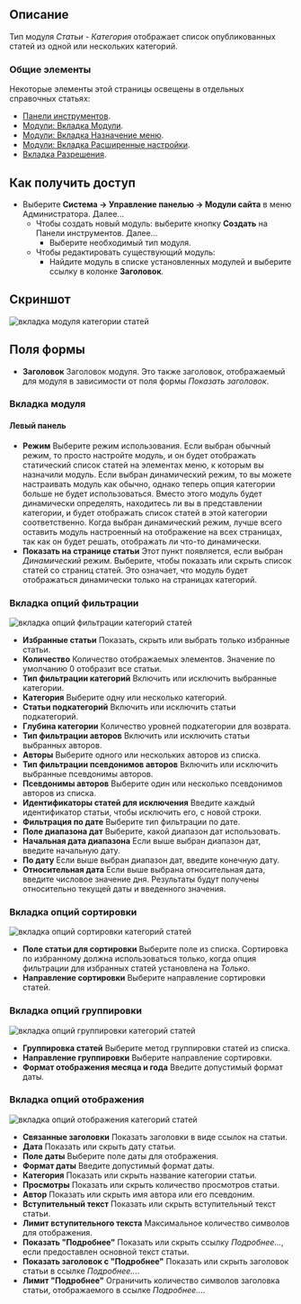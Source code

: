 <!-- Filename: Help4.x:Site_Modules:_Articles_-_Category / Display title: Модули: Статьи - Категория  -->

## Описание

Тип модуля *Статьи - Категория* отображает список опубликованных статей из одной или нескольких категорий.

### Общие элементы

Некоторые элементы этой страницы освещены в отдельных справочных статьях:

* [Панели инструментов](jdocmanual?article=help/common-elements/toolbars).
* [Модули: Вкладка Модули](jdocmanual?article=help/modules/modules-module-tab).
* [Модули: Вкладка Назначение меню](jdocmanual?article=help/modules/modules-menu-assignment-tab).
* [Модули: Вкладка Расширенные настройки](jdocmanual?article=help/modules/modules-advanced-tab).
* [Вкладка Разрешения](jdocmanual?article=help/common-elements/edit-permissions).

<!-- ToDo: Руководство по использованию этого модуля -->

## Как получить доступ

- Выберите **Система → Управление панелью → Модули сайта** в
  меню Администратора. Далее...
  - Чтобы создать новый модуль: выберите кнопку **Создать**
    на Панели инструментов. Далее...
    - Выберите необходимый тип модуля.
  - Чтобы редактировать существующий модуль:
    - Найдите модуль в списке установленных модулей и выберите
      ссылку в колонке **Заголовок**.

## Скриншот

![вкладка модуля категории статей](../../../ru/images/modules-site/modules-articles-category-module-tab.png)

## Поля формы

- **Заголовок** Заголовок модуля. Это также заголовок, отображаемый
  для модуля в зависимости от поля формы *Показать заголовок*.

### Вкладка модуля

#### Левый панель

- **Режим** Выберите режим использования. Если выбран обычный режим, то просто
  настройте модуль, и он будет отображать статический список статей на 
  элементах меню, к которым вы назначили модуль. Если выбран динамический режим, то
  вы можете настраивать модуль как обычно, однако теперь опция категории 
  больше не будет использоваться. Вместо этого модуль будет динамически определять, 
  находитесь ли вы в представлении категории, и будет отображать список статей в этой
  категории соответственно. Когда выбран динамический режим, лучше всего
  оставить модуль настроенный на отображение на всех страницах, так как он будет решать,
  отображать ли что-то динамически.
- **Показать на странице статьи** Этот пункт появляется, если выбран *Динамический* режим. 
  Выберите, чтобы показать или скрыть список статей со страниц статей. Это означает, что 
  модуль будет отображаться динамически только на страницах категорий.

### Вкладка опций фильтрации

![вкладка опций фильтрации категорий статей](../../../ru/images/modules-site/modules-articles-category-filtering-options-tab.png)

- **Избранные статьи** Показать, скрыть или выбрать только избранные статьи.
- **Количество** Количество отображаемых элементов. Значение по умолчанию 0
  отобразит все статьи.
- **Тип фильтрации категорий** Включить или исключить выбранные категории.
- **Категория** Выберите одну или несколько категорий.
- **Статьи подкатегорий** Включить или исключить статьи подкатегорий.
- **Глубина категории** Количество уровней подкатегории для возврата.
- **Тип фильтрации авторов** Включить или исключить статьи выбранных авторов.
- **Авторы** Выберите одного или нескольких авторов из списка.
- **Тип фильтрации псевдонимов авторов** Включить или исключить выбранные псевдонимы авторов.
- **Псевдонимы авторов** Выберите один или несколько псевдонимов авторов из списка.
- **Идентификаторы статей для исключения** Введите каждый идентификатор статьи, чтобы исключить его, с новой строки.
- **Фильтрация по дате** Выберите тип фильтрации по дате.
- **Поле диапазона дат** Выберите, какой диапазон дат использовать.
- **Начальная дата диапазона** Если выше выбран диапазон дат, введите начальную дату.
- **По дату** Если выше выбран диапазон дат, введите конечную дату.
- **Относительная дата** Если выше выбрана относительная дата, введите числовое значение дня. 
  Результаты будут получены относительно текущей даты и введенного значения.

### Вкладка опций сортировки

![вкладка опций сортировки категорий статей](../../../ru/images/modules-site/modules-articles-category-ordering-options-tab.png)

- **Поле статьи для сортировки** Выберите поле из списка. Сортировка по
  избранному должна использоваться только, когда опция фильтрации для
  избранных статей установлена на *Только*.
- **Направление сортировки** Выберите направление сортировки статей.

### Вкладка опций группировки

![вкладка опций группировки категорий статей](../../../ru/images/modules-site/modules-articles-category-grouping-options-tab.png)

- **Группировка статей** Выберите метод группировки статей из списка.
- **Направление группировки** Выберите направление сортировки.
- **Формат отображения месяца и года** Введите допустимый формат даты.

### Вкладка опций отображения

![вкладка опций отображения категорий статей](../../../ru/images/modules-site/modules-articles-category-display-options-tab.png)

- **Связанные заголовки** Показать заголовки в виде ссылок на статьи.
- **Дата** Показать или скрыть дату статьи.
- **Поле даты** Выберите поле даты для отображения.
- **Формат даты** Введите допустимый формат даты.
- **Категория** Показать или скрыть название категории статьи.
- **Просмотры** Показать или скрыть количество просмотров статьи.
- **Автор** Показать или скрыть имя автора или его псевдоним.
- **Вступительный текст** Показать или скрыть вступительный текст статьи.
- **Лимит вступительного текста** Максимальное количество символов для отображения.
- **Показать "Подробнее"** Показать или скрыть ссылку *Подробнее...*, если предоставлен основной текст статьи.
- **Показать заголовок с "Подробнее"** Показать или скрыть заголовок статьи в 
  ссылке *Подробнее...*.
- **Лимит "Подробнее"** Ограничить количество символов заголовка статьи, отображаемого в 
  ссылке *Подробнее...*.

